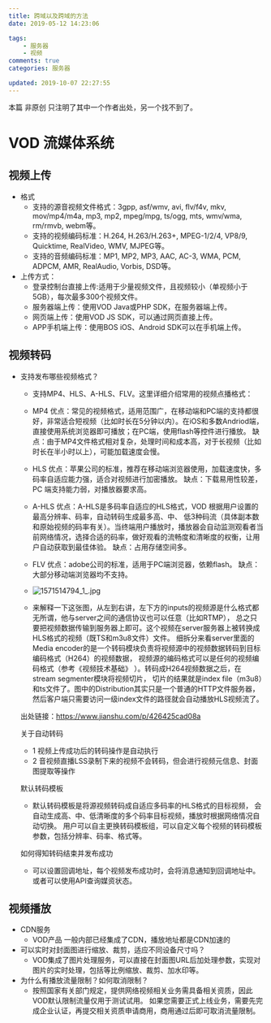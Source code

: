 ```yaml
---
title: 跨域以及跨域的方法
date: 2019-05-12 14:23:06

tags:
    - 服务器
    - 视频
comments: true
categories: 服务器

updated: 2019-10-07 22:27:55
---
```




本篇 非原创  只注明了其中一个作者出处，另一个找不到了。

# VOD  流媒体系统

## 视频上传

- 格式
  - 支持的源音视频文件格式：3gpp, asf/wmv, avi, flv/f4v, mkv, mov/mp4/m4a, mp3, mp2, mpeg/mpg, ts/ogg, mts, wmv/wma, rm/rmvb, webm等。
  - 支持的视频编码标准：H.264, H.263/H.263+, MPEG-1/2/4, VP8/9, Quicktime, RealVideo, WMV, MJPEG等。
  - 支持的音频编码标准：MP1, MP2, MP3, AAC, AC-3, WMA, PCM, ADPCM, AMR, RealAudio, Vorbis, DSD等。
- 上传方式：
  - 登录控制台直接上传:适用于少量视频文件，且视频较小（单视频小于5GB），每次最多300个视频文件。
  - 服务器端上传：使用VOD Java或PHP SDK，在服务器端上传。
  - 网页端上传：使用VOD JS SDK，可以通过网页直接上传。
  - APP手机端上传：使用BOS iOS、Android SDK可以在手机端上传。

## 视频转码

- 支持发布哪些视频格式？

  - 支持MP4、HLS、A-HLS、FLV。这里详细介绍常用的视频点播格式：

  - MP4
    优点：常见的视频格式，适用范围广，在移动端和PC端的支持都很好，非常适合短视频（比如时长在5分钟以内）。在iOS和多数Andriod端，直接使用系统浏览器即可播放；在PC端，使用flash等控件进行播放。
    缺点：由于MP4文件格式相对复杂，处理时间和成本高，对于长视频（比如时长在半小时以上），可能加载速度会慢。

  - HLS
    优点：苹果公司的标准，推荐在移动端浏览器使用，加载速度快，多码率自适应能力强，适合对视频进行加密播放。
    缺点：下载易用性较差，PC 端支持能力弱，对播放器要求高。

  - A-HLS
    优点：A-HLS是多码率自适应的HLS格式，VOD 根据用户设置的最高分辨率、码率，自动转码生成最多高、中、 低3种码流（具体副本数和原始视频的码率有关）。当终端用户播放时，播放器会自动监测观看者当前网络情况，选择合适的码率，做好观看的流畅度和清晰度的权衡，让用户自动获取到最佳体验。
    缺点：占用存储空间多。

  - FLV
    优点：adobe公司的标准，适用于PC端浏览器，依赖flash。
    缺点：大部分移动端浏览器均不支持。

  - ![1571514794_1_.jpg](https://i.loli.net/2019/10/20/brD9617s3OFukyg.png)

  -   来解释一下这张图，从左到右讲，左下方的inputs的视频源是什么格式都无所谓，他与server之间的通信协议也可以任意（比如RTMP），
    总之只要把视频数据传输到服务器上即可。这个视频在server服务器上被转换成HLS格式的视频（既TS和m3u8文件）文件。
    细拆分来看server里面的Media encoder的是一个转码模块负责将视频源中的视频数据转码到目标编码格式（H264）的视频数据，
    视频源的编码格式可以是任何的视频编码格式（参考《视频技术基础》
    ）。转码成H264视频数据之后，在stream segmenter模块将视频切片，
    切片的结果就是index file（m3u8）和ts文件了。图中的Distribution其实只是一个普通的HTTP文件服务器，然后客户端只需要访问一级index文件的路径就会自动播放HLS视频流了。

    


    出处链接：https://www.jianshu.com/p/426425cad08a

  关于自动转码

  - 1 视频上传成功后的转码操作是自动执行
  - 2 音视频直播LSS录制下来的视频不会转码，但会进行视频元信息、封面图提取等操作

  默认转码模板

  - 默认转码模板是将源视频转码成自适应多码率的HLS格式的目标视频，
    会自动生成高、中、低清晰度的多个码率目标视频，播放时根据网络情况自动切换。
    用户可以自主更换转码模板组，可以自定义每个视频的转码模板参数，包括分辨率、码率、格式等。

  如何得知转码结束并发布成功

  - 可以设置回调地址，每个视频发布成功时，会将消息通知到回调地址中。或者可以使用API查询媒资状态。

## 视频播放

- CDN服务
  - VOD产品  一般内部已经集成了CDN，播放地址都是CDN加速的
- 可以实时对封面图进行缩放、裁剪，适应不同设备尺寸吗？
  - VOD集成了图片处理服务，可以直接在封面图URL后加处理参数，实现对图片的实时处理，包括等比例缩放、裁剪、加水印等。
- 为什么有播放流量限制？如何取消限制？
  - 按照国家有关部门规定，提供网络视频相关业务需具备相关资质，因此VOD默认限制流量仅用于测试试用。
    如果您需要正式上线业务，需要先完成企业认证，再提交相关资质申请商用，商用通过后即可取消流量限制。